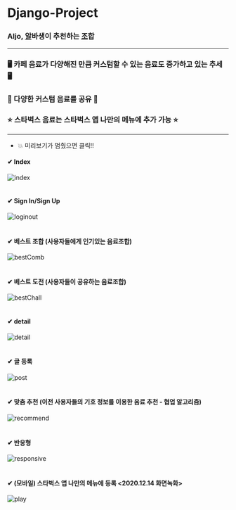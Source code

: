 Django-Project
===================
### Aljo, <u>알</u>바생이 추천하는 <u>조</u>합
<hr>

### 🖥 카페 음료가 다양해진 만큼 커스텀할 수 있는 음료도 증가하고 있는 추세 🖥<br>
### 📱 다양한 커스텀 음료를 공유 📱<br>
### ⭐ 스타벅스 음료는 스타벅스 앱 나만의 메뉴에 추가 가능 ⭐<br>
<hr>

- 💥 미리보기가 멈췄으면 클릭!!<br>

#### ✔ Index<br>
![index](https://user-images.githubusercontent.com/64389162/118398791-27db5500-b695-11eb-9a64-729b0540b9ca.gif)
<br><br>

#### ✔ Sign In/Sign Up<br>
![loginout](https://user-images.githubusercontent.com/64389162/118398970-d8e1ef80-b695-11eb-903d-feab608fd4b4.gif)
<br><br>

#### ✔ 베스트 조합 (사용자들에게 인기있는 음료조합)<br>
![bestComb](https://user-images.githubusercontent.com/64389162/118398809-332e8080-b695-11eb-8147-faa2ff65ea02.gif)
<br><br>

#### ✔ 베스트 도전 (사용자들이 공유하는 음료조합)<br>
![bestChall](https://user-images.githubusercontent.com/64389162/118398819-3b86bb80-b695-11eb-9155-7c481a3a43f3.gif)
<br><br>

#### ✔ detail<br>
![detail](https://user-images.githubusercontent.com/64389162/118398841-49d4d780-b695-11eb-9ef1-c05c6d9fcc2d.gif)
<br><br>

#### ✔ 글 등록<br>
![post](https://user-images.githubusercontent.com/64389162/118398833-42adc980-b695-11eb-9360-fb19f4275149.gif)
<br><br>

#### ✔ 맞춤 추천 (이전 사용자들의 기호 정보를 이용한 음료 추천 - 협업 알고리즘)<br>
![recommend](https://user-images.githubusercontent.com/64389162/118398973-e008fd80-b695-11eb-85e3-3613956a67f0.gif)
<br><br>

#### ✔ 반응형<br>
![responsive](https://user-images.githubusercontent.com/64389162/118398976-e9926580-b695-11eb-87be-77edf8f67201.gif)
<br><br>

#### ✔ (모바일) 스타벅스 앱 나만의 메뉴에 등록 <2020.12.14 화면녹화>
![play](https://user-images.githubusercontent.com/64389162/118400128-4d6b5d00-b69b-11eb-9610-892dea323a9d.gif)

